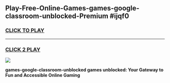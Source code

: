 
## Play-Free-Online-Games-games-google-classroom-unblocked-Premium #ijqf0
<h3>
<a href="https://premium.freeplayer.one?title=games-google-classroom-unblocked&ref=8M">CLICK TO PLAY</a></h3>
<hr>

<h3>
<a href="https://premium.freeplayer.one?title=games-google-classroom-unblocked&ref=8M">CLICK 2 PLAY</a>
  
</h3>

<a href="https://premium.freeplayer.one?title=games-google-classroom-unblocked&ref=8M"><img src="https://clearcache.store/games.png"></a>


**games-google-classroom-unblocked games unblocked: Your Gateway to Fun and Accessible Online Gaming**
